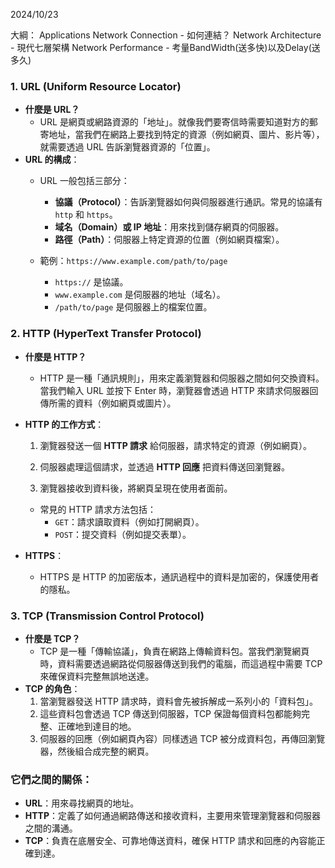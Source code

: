 2024/10/23

大綱：
Applications
Network Connection - 如何連結？
Network Architecture - 現代七層架構
Network Performance - 考量BandWidth(送多快)以及Delay(送多久)

### 1. **URL (Uniform Resource Locator)**

- **什麼是 URL？**
    - URL 是網頁或網路資源的「地址」。就像我們要寄信時需要知道對方的郵寄地址，當我們在網路上要找到特定的資源（例如網頁、圖片、影片等），就需要透過 URL 告訴瀏覽器資源的「位置」。
- **URL 的構成**：
    - URL 一般包括三部分：
        
        - **協議（Protocol）**：告訴瀏覽器如何與伺服器進行通訊。常見的協議有 `http` 和 `https`。
        - **域名（Domain）或 IP 地址**：用來找到儲存網頁的伺服器。
        - **路徑（Path）**：伺服器上特定資源的位置（例如網頁檔案）。
    - 範例：`https://www.example.com/path/to/page`
        
        - `https://` 是協議。
        - `www.example.com` 是伺服器的地址（域名）。
        - `/path/to/page` 是伺服器上的檔案位置。

### 2. **HTTP (HyperText Transfer Protocol)**

- **什麼是 HTTP？**
    
    - HTTP 是一種「通訊規則」，用來定義瀏覽器和伺服器之間如何交換資料。當我們輸入 URL 並按下 Enter 時，瀏覽器會透過 HTTP 來請求伺服器回傳所需的資料（例如網頁或圖片）。
- **HTTP 的工作方式**：
    
    1. 瀏覽器發送一個 **HTTP 請求** 給伺服器，請求特定的資源（例如網頁）。
        
    2. 伺服器處理這個請求，並透過 **HTTP 回應** 把資料傳送回瀏覽器。
        
    3. 瀏覽器接收到資料後，將網頁呈現在使用者面前。
        
    
    - 常見的 HTTP 請求方法包括：
        - `GET`：請求讀取資料（例如打開網頁）。
        - `POST`：提交資料（例如提交表單）。
- **HTTPS**：
    
    - HTTPS 是 HTTP 的加密版本，通訊過程中的資料是加密的，保護使用者的隱私。

### 3. **TCP (Transmission Control Protocol)**

- **什麼是 TCP？**
    - TCP 是一種「傳輸協議」，負責在網路上傳輸資料包。當我們瀏覽網頁時，資料需要透過網路從伺服器傳送到我們的電腦，而這過程中需要 TCP 來確保資料完整無誤地送達。
- **TCP 的角色**：
    1. 當瀏覽器發送 HTTP 請求時，資料會先被拆解成一系列小的「資料包」。
    2. 這些資料包會透過 TCP 傳送到伺服器，TCP 保證每個資料包都能夠完整、正確地到達目的地。
    3. 伺服器的回應（例如網頁內容）同樣透過 TCP 被分成資料包，再傳回瀏覽器，然後組合成完整的網頁。


### **它們之間的關係**：

- **URL**：用來尋找網頁的地址。
- **HTTP**：定義了如何通過網路傳送和接收資料，主要用來管理瀏覽器和伺服器之間的溝通。
- **TCP**：負責在底層安全、可靠地傳送資料，確保 HTTP 請求和回應的內容能正確到達。
